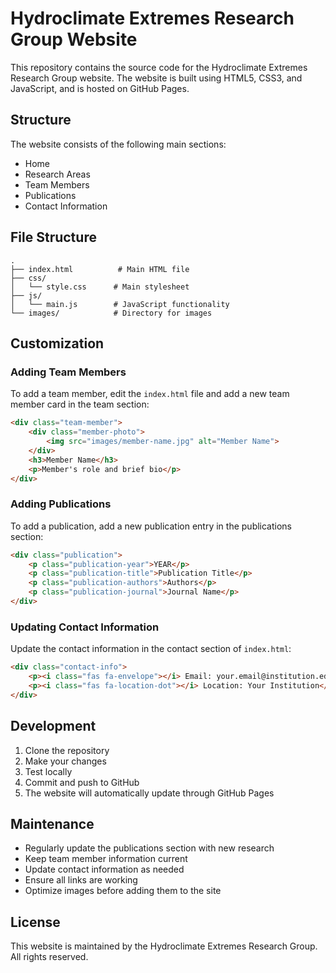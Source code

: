 # Hydroclimate Extremes Research Group Website

This repository contains the source code for the Hydroclimate Extremes Research Group website. The website is built using HTML5, CSS3, and JavaScript, and is hosted on GitHub Pages.

## Structure

The website consists of the following main sections:
- Home
- Research Areas
- Team Members
- Publications
- Contact Information

## File Structure

```
.
├── index.html          # Main HTML file
├── css/
│   └── style.css      # Main stylesheet
├── js/
│   └── main.js        # JavaScript functionality
└── images/            # Directory for images
```

## Customization

### Adding Team Members

To add a team member, edit the `index.html` file and add a new team member card in the team section:

```html
<div class="team-member">
    <div class="member-photo">
        <img src="images/member-name.jpg" alt="Member Name">
    </div>
    <h3>Member Name</h3>
    <p>Member's role and brief bio</p>
</div>
```

### Adding Publications

To add a publication, add a new publication entry in the publications section:

```html
<div class="publication">
    <p class="publication-year">YEAR</p>
    <p class="publication-title">Publication Title</p>
    <p class="publication-authors">Authors</p>
    <p class="publication-journal">Journal Name</p>
</div>
```

### Updating Contact Information

Update the contact information in the contact section of `index.html`:

```html
<div class="contact-info">
    <p><i class="fas fa-envelope"></i> Email: your.email@institution.edu</p>
    <p><i class="fas fa-location-dot"></i> Location: Your Institution</p>
</div>
```

## Development

1. Clone the repository
2. Make your changes
3. Test locally
4. Commit and push to GitHub
5. The website will automatically update through GitHub Pages

## Maintenance

- Regularly update the publications section with new research
- Keep team member information current
- Update contact information as needed
- Ensure all links are working
- Optimize images before adding them to the site

## License

This website is maintained by the Hydroclimate Extremes Research Group. All rights reserved. 